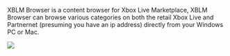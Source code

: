 XBLM Browser is a content browser for Xbox Live Marketplace, XBLM Browser can browse various categories on both the retail Xbox Live and Partnernet (presuming you have an ip address) directly from your Windows PC or Mac.

<img src="https://upload.digiex.net/files/33jy7laf9lrb6s5lwcvu.png"/></img>
